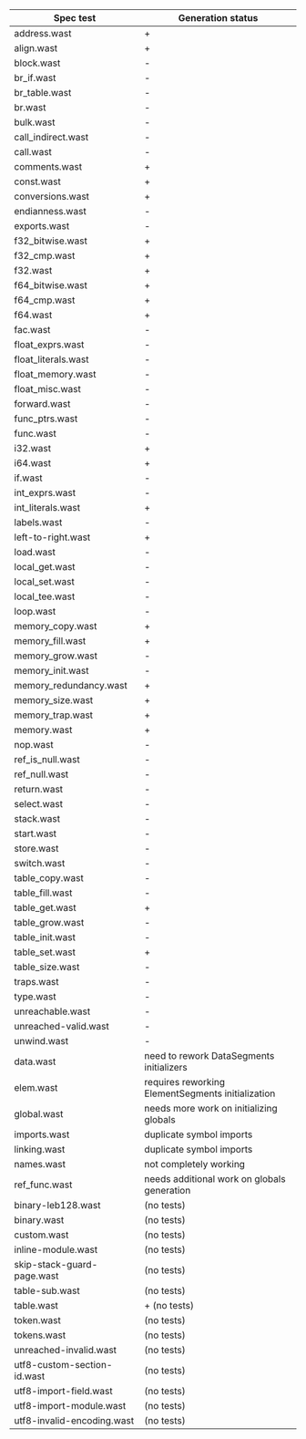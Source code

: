 | Spec test                   | Generation status |
| ---                         | --- |
| address.wast                | +   |
| align.wast                  | +   |
| block.wast                  | -   |
| br_if.wast                  | -   |
| br_table.wast               | -   |
| br.wast                     | -   |
| bulk.wast                   | -   |
| call_indirect.wast          | -   |
| call.wast                   | -   |
| comments.wast               | +   |
| const.wast                  | +   |
| conversions.wast            | +   |
| endianness.wast             | -   |
| exports.wast                | -   |
| f32_bitwise.wast            | +   |
| f32_cmp.wast                | +   |
| f32.wast                    | +   |
| f64_bitwise.wast            | +   |
| f64_cmp.wast                | +   |
| f64.wast                    | +   |
| fac.wast                    | -   |
| float_exprs.wast            | -   |
| float_literals.wast         | -   |
| float_memory.wast           | -   |
| float_misc.wast             | -   |
| forward.wast                | -   |
| func_ptrs.wast              | -   |
| func.wast                   | -   |
| i32.wast                    | +   |
| i64.wast                    | +   |
| if.wast                     | -   |
| int_exprs.wast              | -   |
| int_literals.wast           | +   |
| labels.wast                 | -   |
| left-to-right.wast          | +   |
| load.wast                   | -   |
| local_get.wast              | -   |
| local_set.wast              | -   |
| local_tee.wast              | -   |
| loop.wast                   | -   |
| memory_copy.wast            | +   |
| memory_fill.wast            | +   |
| memory_grow.wast            | -   |
| memory_init.wast            | -   |
| memory_redundancy.wast      | +   |
| memory_size.wast            | +   |
| memory_trap.wast            | +   |
| memory.wast                 | +   |
| nop.wast                    | -   |
| ref_is_null.wast            | -   |
| ref_null.wast               | -   |
| return.wast                 | -   |
| select.wast                 | -   |
| stack.wast                  | -   |
| start.wast                  | -   |
| store.wast                  | -   |
| switch.wast                 | -   |
| table_copy.wast             | -   |
| table_fill.wast             | -   |
| table_get.wast              | +   |
| table_grow.wast             | -   |
| table_init.wast             | -   |
| table_set.wast              | +   |
| table_size.wast             | -   |
| traps.wast                  | -   |
| type.wast                   | -   |
| unreachable.wast            | -   |
| unreached-valid.wast        | -   |
| unwind.wast                 | -   |
| data.wast                   | need to rework DataSegments initializers |
| elem.wast                   | requires reworking ElementSegments initialization |
| global.wast                 | needs more work on initializing globals |
| imports.wast                | duplicate symbol imports |
| linking.wast                | duplicate symbol imports |
| names.wast                  | not completely working |
| ref_func.wast               | needs additional work on globals generation |
| binary-leb128.wast          | (no tests) |
| binary.wast                 | (no tests) |
| custom.wast                 | (no tests) |
| inline-module.wast          | (no tests) |
| skip-stack-guard-page.wast  | (no tests) |
| table-sub.wast              | (no tests) |
| table.wast                  | + (no tests) |
| token.wast                  | (no tests) |
| tokens.wast                 | (no tests) |
| unreached-invalid.wast      | (no tests) |
| utf8-custom-section-id.wast | (no tests) |
| utf8-import-field.wast      | (no tests) |
| utf8-import-module.wast     | (no tests) |
| utf8-invalid-encoding.wast  | (no tests) |
